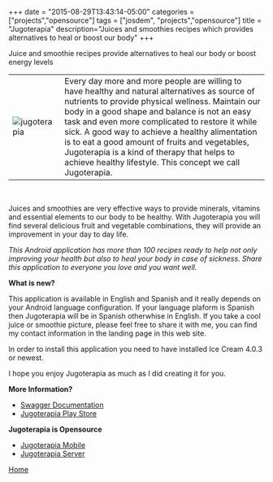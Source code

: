 +++
date = "2015-08-29T13:43:14-05:00"
categories = ["projects","opensource"]
tags = ["josdem", "projects","opensource"]
title = "Jugoterapia"
description="Juices and smoothies recipes which provides alternatives to heal or boost our body"
+++

Juice and smoothie recipes provide alternatives to heal our body or boost energy levels

|   |   |
|---|---|
|![jugoterapia](../../images/jugoterapia.png) | Every day more and more people are willing to have healthy and natural alternatives as source of nutrients to provide physical wellness. Maintain our body in a good shape and balance is not an easy task and even more complicated to restore it while sick. A good way to achieve a healthy alimentation is to eat a good amount of fruits and vegetables, Jugoterapia is a kind of therapy that helps to achieve healthy lifestyle. This concept we call Jugoterapia.|

<br/>

Juices and smoothies are very effective ways to provide minerals, vitamins and essential elements to our body to be healthy. With Jugoterapia you will find several delicious fruit and vegetable combinations, they will provide an improvement in your day to day life.

*This Android application has more than 100 recipes ready to help not only improving your health but also to heal your body in case of sickness. Share this application to everyone you love and you want well.*


**What is new?**

This application is available in English and Spanish and it really depends on your Android language configuration. If your language plaform is Spanish then Jugoterapia will be in Spanish otherwhise in English. If you take a cool juice or smoothie picture, please feel free to share it with me, you can find my contact information in the landing page in this web site.

In order to install this application you need to have installed Ice Cream 4.0.3 or newest.

I hope you enjoy Jugoterapia as much as I did creating it for you.

**More Information?**

* [Swagger Documentation](https://webflux.josdem.io/swagger-ui.html)
* [Jugoterapia Play Store](https://play.google.com/store/apps/details?id=com.jugoterapia.josdem)

**Jugoterapia is Opensource**

* [Jugoterapia Mobile](https://github.com/josdem/jugoterapia-mobile)
* [Jugoterapia Server](https://github.com/josdem/jugoterapia-webflux)

[Home](/)
